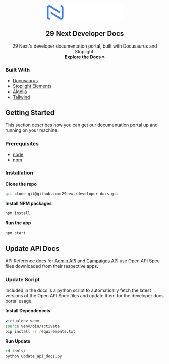 <p align="center">
    <a href="https://29next.com">
    <img src="https://github.com/29next/developer-docs/blob/main/static/img/29next-logo.png" alt="Logo" width="240">
  </a>
  <h2 align="center">29 Next Developer Docs</h3>

  <p align="center">
    29 Next's developer documentation portal, built with Docusaurus and Stoplight.
    <br />
    <a href="https://developers.29next.com/docs/"><strong>Explore the Docs »</strong></a>
  </p>
</p>

### Built With

- [Docusaurus](https://docusaurus.io/)
- [Stoplight Elements](https://stoplight.io/open-source/elements)
- [Algolia](https://www.algolia.com/)
- [Tailwind](https://tailwindcss.com/)


## Getting Started

This section describes how you can get our documentation portal up and running on your machine.

### Prerequisites

- [node](https://nodejs.org/en/)
- [npm](https://www.npmjs.com/)

### Installation

**Clone the repo**

```sh
git clone git@github.com:29next/developer-docs.git
```

**Install NPM packages**

```sh
npm install
```

**Run the app**

```sh
npm start
```

## Update API Docs

API Reference docs for [Admin API](https://developers.29next.com/docs/api/admin/reference/) and [Campaigns API](https://developers.29next.com/docs/api/campaigns/reference/#/) use Open API Spec files downloaded from their respective apps.

### Update Script

Included in the docs is a python script to automatically fetch the latest versions of the Open API Spec files and update them for the developer docs portal usage.

**Install Dependenceis**

```sh
virtualenv venv
source venv/bin/activate
pip install -r requirements.txt
```

**Run Update**
```sh
cd tools/
python update_api_docs.py
```
